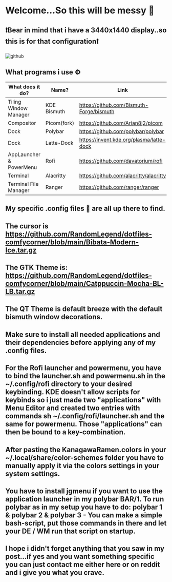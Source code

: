 # Welcome...So this will be messy 🤗

## ❗Bear in mind that i have a 3440x1440 display..so this is for that configuration❗

![github](https://user-images.githubusercontent.com/38812603/214286356-d69d193e-2d2a-480e-bcee-767620d0a544.png)



## What programs i use ⚙️
|What does it do?   | Name?   |Link   |
|---|---|---|
| Tiling Window Manager  | KDE Bismuth   | https://github.com/Bismuth-Forge/bismuth  |
| Compositor  | Picom(fork)  | https://github.com/Arian8j2/picom  |
| Dock  | Polybar  | https://github.com/polybar/polybar  |
| Dock  | Latte-Dock  | https://invent.kde.org/plasma/latte-dock   |
| AppLauncher & PowerMenu  | Rofi  | https://github.com/davatorium/rofi  |
| Terminal  | Alacritty  |https://github.com/alacritty/alacritty   |
| Terminal File Manager  | Ranger  |https://github.com/ranger/ranger   |


## My specific .config files 📑 are all up there to find.

## The cursor is https://github.com/RandomLegend/dotfiles-comfycorner/blob/main/Bibata-Modern-Ice.tar.gz
## The GTK Theme is: https://github.com/RandomLegend/dotfiles-comfycorner/blob/main/Catppuccin-Mocha-BL-LB.tar.gz
## The QT Theme is default breeze with the default bismuth window decorations.

## Make sure to install all needed applications and their dependencies before applying any of my .config files.
## For the Rofi launcher and powermenu, you have to bind the launcher.sh and powermenu.sh in the ~/.config/rofi directory to your desired keybinding. KDE doesn't allow scripts for keybinds so i just made two "applications" with Menu Editor and created two entries with commands sh ~/.config/rofi/launcher.sh and the same for powermenu. Those "applications" can then be bound to a key-combination.

## After pasting the KanagawaRamen.colors in your ~/.local/share/color-schemes folder you have to manually apply it via the colors settings in your system settings.

## You have to install jgmenu if you want to use the application launcher in my polybar BAR/1. To run polybar as in my setup you have to do: polybar 1 & polybar 2 & polybar 3 - You can make a simple bash-script, put those commands in there and let your DE / WM run that script on startup.

## I hope i didn't forget anything that you saw in my post...if yes and you want something specific you can just contact me either here or on reddit and i give you what you crave.
